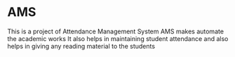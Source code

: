 # AMS
This is a project of Attendance Management System
AMS makes automate the academic works
It also helps in maintaining student attendance
and also helps in giving any reading material to the students
